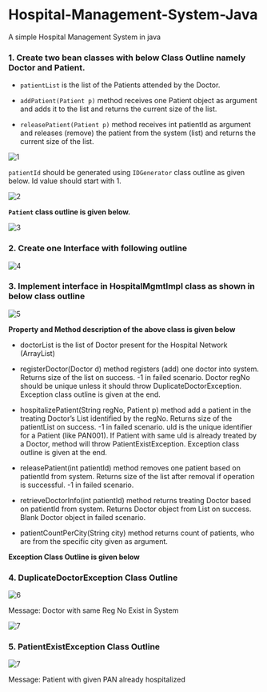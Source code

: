 # Hospital-Management-System-Java
A simple Hospital Management System in java

### 1.  Create two bean classes with below Class Outline namely Doctor and Patient.

* `patientList` is the list of the Patients attended by the Doctor.

* `addPatient(Patient p)` method receives one Patient object as argument and adds it to the list and returns the current size of the list.

* `releasePatient(Patient p)` method receives int patientId as argument and releases (remove) the patient from the system (list) and returns the current size of the list.


![1](https://user-images.githubusercontent.com/1732922/36937262-ab938f74-1f36-11e8-8c3b-1c074ffc177a.jpg)

`patientId` should be generated using `IDGenerator` class outline as given below. Id value should start with 1.

![2](https://user-images.githubusercontent.com/1732922/36937263-adc39d8e-1f36-11e8-967e-ec2bd35db115.png)

**`Patient` class outline is given below.**

![3](https://user-images.githubusercontent.com/1732922/36937264-b02bbce6-1f36-11e8-98af-2403f8684e50.jpg)

### 2.	Create one Interface with following outline

![4](https://user-images.githubusercontent.com/1732922/36937265-b2dded06-1f36-11e8-850e-6f0b3f5afc10.jpg)

### 3.  Implement interface in HospitalMgmtImpl class as shown in below class outline

![5](https://user-images.githubusercontent.com/1732922/36937266-b53893ee-1f36-11e8-9cfa-aa013590332b.png)

**Property and Method description of the above class is given below**

* doctorList is the list of Doctor present for the Hospital Network (ArrayList)

* registerDoctor(Doctor d) method registers (add) one doctor into system. Returns size of the list on success. -1 in failed scenario. Doctor regNo should be unique unless it should throw DuplicateDoctorException. Exception class outline is given at the end.

* hospitalizePatient(String regNo, Patient p) method add a patient in the treating Doctor’s List identified by the regNo. Returns size of the patientList on success. -1 in failed scenario. uId is the unique identifier for a Patient (like PAN001). If Patient with same uId is already treated by a Doctor, method will throw PatientExistException. Exception class outline is given at the end.

* releasePatient(int patientId) method removes one patient based on patientId from system. Returns size of the list after removal if operation is successful. -1 in failed scenario.

* retrieveDoctorInfo(int patientId) method returns treating Doctor based on patientId from system. Returns Doctor object from List on success. Blank Doctor object in failed scenario.

* patientCountPerCity(String city) method returns count of patients, who are from the specific city given as argument.

**Exception Class Outline is given below**

### 4.  DuplicateDoctorException Class Outline

![6](https://user-images.githubusercontent.com/1732922/36937309-59db6d2c-1f37-11e8-9505-bb860176b06b.png)

Message: Doctor with same Reg No Exist in System

![7](https://user-images.githubusercontent.com/1732922/36937310-5bdd9b04-1f37-11e8-89f0-bee99b6c3e77.jpg)

### 5.  PatientExistException Class Outline

![7](https://user-images.githubusercontent.com/1732922/36937310-5bdd9b04-1f37-11e8-89f0-bee99b6c3e77.jpg)

Message: Patient with given PAN already hospitalized
